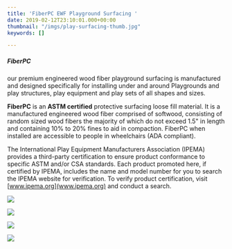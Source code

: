 ```yaml
---
title: 'FiberPC EWF Playground Surfacing '
date: 2019-02-12T23:10:01.000+00:00
thumbnail: "/imgs/play-surfacing-thumb.jpg"
keywords: []

---
```

##### **FiberPC** 

our premium engineered wood fiber playground surfacing is manufactured and designed specifically for installing under and around Playgrounds and play structures, play equipment and play sets of all shapes and sizes.

**FiberPC** is an **ASTM certified** protective surfacing loose fill material. It is a manufactured engineered wood fiber comprised of softwood, consisting of random sized wood fibers the majority of which do not exceed 1.5" in length and containing 10% to 20% fines to aid in compaction. FiberPC when installed are accessible to people in wheelchairs (ADA compliant).

The International Play Equipment Manufacturers Association (IPEMA) provides a third-party certification to ensure product conformance to specific ASTM and/or CSA standards. Each product promoted here, if certified by IPEMA, includes the name and model number for you to search the IPEMA website for verification. To verify product certification, visit [www.ipema.org](www.ipema.org) and conduct a search.

![](/imgs/fiberpc-install.jpg)

![](/imgs/fiberpc-installation-still_1.jpg)

![](/imgs/ipema_f1292section4-2_f3351.jpg)

![](/imgs/ipema_2075.jpg)
